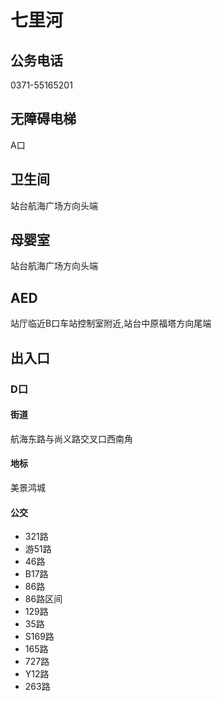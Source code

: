# 七里河

## 公务电话

0371-55165201

## 无障碍电梯

A口

## 卫生间

站台航海广场方向头端

## 母婴室

站台航海广场方向头端

## AED

站厅临近B口车站控制室附近,站台中原福塔方向尾端

## 出入口

### D口

#### 街道

航海东路与尚义路交叉口西南角

#### 地标

美景鸿城

#### 公交

- 321路
- 游51路
- 46路
- B17路
- 86路
- 86路区间
- 129路
- 35路
- S169路
- 165路
- 727路
- Y12路
- 263路

